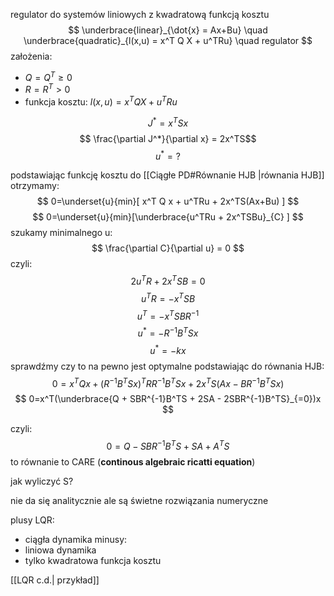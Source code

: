 regulator do systemów liniowych z kwadratową funkcją kosztu
$$ \underbrace{linear}_{\dot{x} = Ax+Bu} \quad \underbrace{quadratic}_{l(x,u) = x^T Q X + u^TRu} \quad regulator $$
założenia:
- $Q = Q^T \geq 0$
- $R=R^T>0$
- funkcja kosztu:  $l(x,u) = x^T Q X + u^TRu$


$$ J^* = x^TSx $$
$$ \frac{\partial J^*}{\partial x} = 2x^TS$$
$$ u^* =?$$

podstawiając funkcję kosztu do  [[Ciągłe PD#Równanie HJB |równania HJB]] otrzymamy:
$$ 0=\underset{u}{min}[ x^T Q x + u^TRu + 2x^TS(Ax+Bu) ] $$
$$ 0=\underset{u}{min}[\underbrace{u^TRu + 2x^TSBu}_{C} ] $$
szukamy minimalnego u:
$$ \frac{\partial C}{\partial u} = 0 $$
czyli:
$$ 2u^TR + 2x^TSB = 0 $$
$$ u^TR = -x^TSB $$
$$ u^T = -x^TSBR^{-1} $$
$$ u^* = -R^{-1}B^TSx$$
$$ u^*=-kx $$
sprawdźmy czy to na pewno jest optymalne podstawiając do równania HJB:
$$ 0=x^TQx + (R^{-1}B^TSx)^TRR^{-1}B^TSx + 2x^TS(Ax-BR^{-1}B^TSx) $$
$$ 0=x^T(\underbrace{Q + SBR^{-1}B^TS + 2SA - 2SBR^{-1}B^TS}_{=0})x $$

czyli:
$$ 0 = Q - SBR^{-1}B^TS + SA + A^TS $$
to równanie to CARE (**continous algebraic ricatti equation**)

jak wyliczyć S?

nie da się analitycznie ale są świetne rozwiązania numeryczne

plusy LQR:
- ciągła dynamika
minusy:
- liniowa dynamika
- tylko kwadratowa funkcja kosztu

[[LQR c.d.| przykład]]